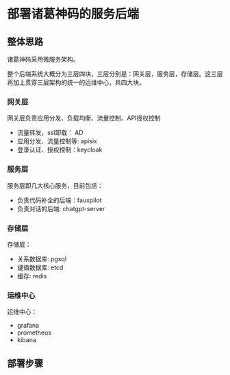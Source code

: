 # 部署诸葛神码的服务后端

## 整体思路

诸葛神码采用微服务架构。

整个后端系统大概分为三层四块，三层分别是：网关层，服务层，存储层。这三层再加上贯穿三层架构的统一的运维中心，共四大块。

### 网关层

网关层负责应用分发、负载均衡、流量控制、API授权控制

- 流量转发，ssl卸载： AD
- 应用分发、流量控制等: apisix
- 登录认证、授权控制：keycloak

### 服务层

服务层即几大核心服务，目前包括：

- 负责代码补全的后端：fauxpilot
- 负责对话的后端: chatgpt-server

### 存储层

存储层：

- 关系数据库: pgsql
- 键值数据库: etcd
- 缓存: redis

### 运维中心

运维中心：

- grafana
- prometheus
- kibana

## 部署步骤

